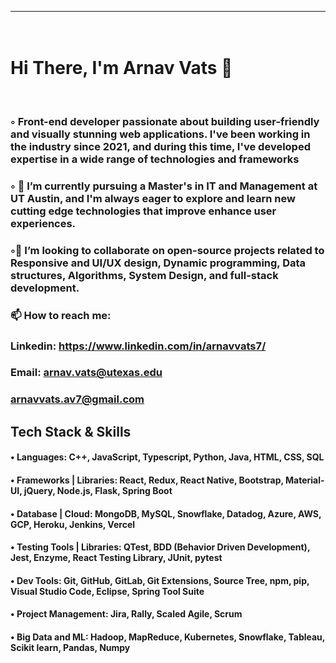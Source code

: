 <hr></hr>
<div align="left">
<h1 align="left">
<br>
  Hi There, I'm Arnav Vats 👋
</h1>
  <br>
<h3>◦ Front-end developer passionate about building user-friendly and visually stunning web applications. I've been working in the industry since 2021, and during this time, I've developed expertise in a wide range of technologies and frameworks </h3>
<h3>◦ 🌱 I’m currently pursuing a Master's in IT and Management at UT Austin, and I'm always eager to explore and learn new cutting edge technologies that improve  enhance user experiences. </h3>
<h3>◦👯 I’m looking to collaborate on open-source projects related to Responsive and UI/UX design, Dynamic programming, Data structures, Algorithms, System Design, and full-stack development.</h3>

### 📫 How to reach me: 
### Linkedin: https://www.linkedin.com/in/arnavvats7/
### Email: [arnav.vats@utexas.edu](mailto:arnav.vats@utexas.edu)
###        [arnavvats.av7@gmail.com](mailto:arnavvats.av7@gmail.com)

  ## Tech Stack & Skills
<h4> •	Languages: C++, JavaScript, Typescript, Python, Java, HTML, CSS, SQL</h4>
<h4> •	Frameworks | Libraries: React, Redux, React Native, Bootstrap, Material-UI, jQuery, Node.js, Flask, Spring Boot </h4>
<h4> •	Database | Cloud: MongoDB, MySQL, Snowflake, Datadog, Azure, AWS, GCP, Heroku, Jenkins, Vercel<h4>
<h4> •	Testing Tools | Libraries: QTest, BDD (Behavior Driven Development), Jest, Enzyme, React Testing Library, JUnit, pytest<h4>
<h4> •	Dev Tools: Git, GitHub, GitLab, Git Extensions, Source Tree, npm, pip, Visual Studio Code, Eclipse, Spring Tool Suite<h4>
<h4> •	Project Management: Jira, Rally, Scaled Agile, Scrum<h4>
<h4> •	Big Data and ML: Hadoop, MapReduce, Kubernetes, Snowflake, Tableau, Scikit learn, Pandas, Numpy<h4>
</div>

